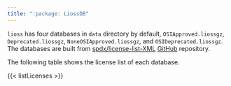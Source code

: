 ```yaml
---
title: ":package: LiossDB"
---
```


`lioss` has four databases in `data` directory by default, `OSIApproved.liossgz`, `Deprecated.liossgz`, `NoneOSIApproved.liossgz`, and `OSIDeprecated.liossgz`.
The databases are built from [spdx/license-list-XML](https://github.com/spdx/license-list-XML) [GitHub](https://github.com) repository.

The following table shows the license list of each database.

{{< listLicenses >}}